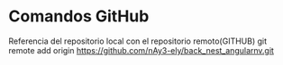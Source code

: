 # Comandos GitHub
Referencia del repositorio local con el repositorio remoto(GITHUB)
git remote add origin https://github.com/nAy3-ely/back_nest_angularnv.git
